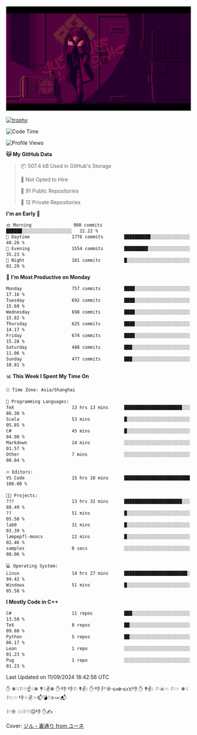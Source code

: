 ![](imgs/main.png)

[![trophy](https://github-profile-trophy.vercel.app/?username=NeilKleistGao&theme=dracula)](https://github.com/ryo-ma/github-profile-trophy)

<!--START_SECTION:waka-->
![Code Time](http://img.shields.io/badge/Code%20Time-1%2C313%20hrs%2045%20mins-blue)

![Profile Views](http://img.shields.io/badge/Profile%20Views-0-blue)

**🐱 My GitHub Data** 

> 📦 507.4 kB Used in GitHub's Storage 
 > 
> 🚫 Not Opted to Hire
 > 
> 📜 91 Public Repositories 
 > 
> 🔑 12 Private Repositories 
 > 
**I'm an Early 🐤** 

```text
🌞 Morning                980 commits         ██████░░░░░░░░░░░░░░░░░░░   22.22 % 
🌆 Daytime                1776 commits        ██████████░░░░░░░░░░░░░░░   40.26 % 
🌃 Evening                1554 commits        █████████░░░░░░░░░░░░░░░░   35.23 % 
🌙 Night                  101 commits         █░░░░░░░░░░░░░░░░░░░░░░░░   02.29 % 
```
📅 **I'm Most Productive on Monday** 

```text
Monday                   757 commits         ████░░░░░░░░░░░░░░░░░░░░░   17.16 % 
Tuesday                  692 commits         ████░░░░░░░░░░░░░░░░░░░░░   15.69 % 
Wednesday                698 commits         ████░░░░░░░░░░░░░░░░░░░░░   15.82 % 
Thursday                 625 commits         ████░░░░░░░░░░░░░░░░░░░░░   14.17 % 
Friday                   674 commits         ████░░░░░░░░░░░░░░░░░░░░░   15.28 % 
Saturday                 488 commits         ███░░░░░░░░░░░░░░░░░░░░░░   11.06 % 
Sunday                   477 commits         ███░░░░░░░░░░░░░░░░░░░░░░   10.81 % 
```


📊 **This Week I Spent My Time On** 

```text
🕑︎ Time Zone: Asia/Shanghai

💬 Programming Languages: 
TeX                      13 hrs 13 mins      ██████████████████████░░░   86.38 % 
Scala                    53 mins             █░░░░░░░░░░░░░░░░░░░░░░░░   05.85 % 
C#                       45 mins             █░░░░░░░░░░░░░░░░░░░░░░░░   04.98 % 
Markdown                 14 mins             ░░░░░░░░░░░░░░░░░░░░░░░░░   01.57 % 
Other                    7 mins              ░░░░░░░░░░░░░░░░░░░░░░░░░   00.84 % 

🔥 Editors: 
VS Code                  15 hrs 18 mins      █████████████████████████   100.00 % 

🐱‍💻 Projects: 
???                      13 hrs 32 mins      ██████████████████████░░░   88.49 % 
??                       51 mins             █░░░░░░░░░░░░░░░░░░░░░░░░   05.58 % 
lab0                     31 mins             █░░░░░░░░░░░░░░░░░░░░░░░░   03.39 % 
lampepfl-moocs           22 mins             █░░░░░░░░░░░░░░░░░░░░░░░░   02.46 % 
samples                  0 secs              ░░░░░░░░░░░░░░░░░░░░░░░░░   00.06 % 

💻 Operating System: 
Linux                    14 hrs 27 mins      ████████████████████████░   94.42 % 
Windows                  51 mins             █░░░░░░░░░░░░░░░░░░░░░░░░   05.58 % 
```

**I Mostly Code in C++** 

```text
C#                       11 repos            ███░░░░░░░░░░░░░░░░░░░░░░   13.58 % 
TeX                      8 repos             ██░░░░░░░░░░░░░░░░░░░░░░░   09.88 % 
Python                   5 repos             ██░░░░░░░░░░░░░░░░░░░░░░░   06.17 % 
Lean                     1 repo              ░░░░░░░░░░░░░░░░░░░░░░░░░   01.23 % 
Pug                      1 repo              ░░░░░░░░░░░░░░░░░░░░░░░░░   01.23 % 
```




 Last Updated on 11/09/2024 18:42:56 UTC
<!--END_SECTION:waka-->

✋ ❄☟⚐🕆☝☟❄ 🕈☟✌❄ ✋🕯👎 👎⚐ 🕈✌💧 ✋🕯👎 🏱☼☜❄☜☠👎 ✋ 🕈✌💧 ⚐☠☜ ⚐☞ ❄☟⚐💧☜ 👎☜✌☞📫💣🕆❄☜💧📬

⚐☼ 💧☟⚐🕆☹👎 ✋✍

Cover: [ジル・裏通り from ユーネ](https://www.pixiv.net/artworks/62127066)
